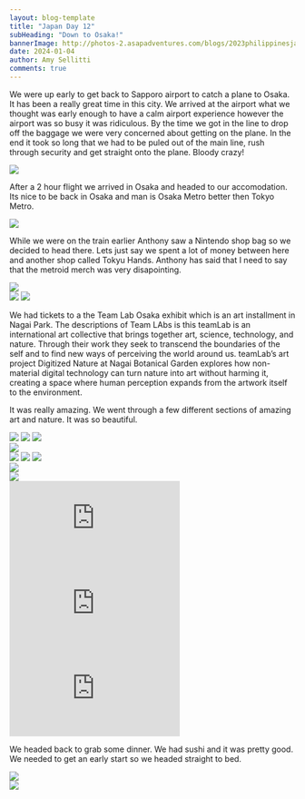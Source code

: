 ```yaml
---
layout: blog-template
title: "Japan Day 12"
subHeading: "Down to Osaka!"
bannerImage: http://photos-2.asapadventures.com/blogs/2023philippinesjapan/2024-01-04/PXL_20240104_103540124.jpg_compressed.JPEG
date: 2024-01-04
author: Amy Sellitti
comments: true
---
```


We were up early to get back to Sapporo airport to catch a plane to Osaka. It has been a really great time in this city. We arrived at the airport what we thought was early enough to have a calm airport experience however the airport was so busy it was ridiculous. By the time we got in the line to drop off the baggage we were very concerned about getting on the plane. In the end it took so long that we had to be puled out of the main line, rush through security and get straight onto the plane. Bloody crazy!

<div class="center-image"><img src="http://photos-2.asapadventures.com/blogs/2023philippinesjapan/2024-01-04/PXL_20240103_222614354.jpg_compressed.JPEG" /></div>

After a 2 hour flight we arrived in Osaka and headed to our accomodation. Its nice to be back in Osaka and man is Osaka Metro better then Tokyo Metro.

<div class="center-image"><img src="http://photos-2.asapadventures.com/blogs/2023philippinesjapan/2024-01-04/PXL_20240104_044412691.jpg_compressed.JPEG" /></div>

While we were on the train earlier Anthony saw a Nintendo shop bag so we decided to head there. Lets just say we spent a lot of money between here and another shop called Tokyu Hands. Anthony has said that I need to say that the metroid merch was very disapointing.

<div class="center-image"><img src="http://photos-2.asapadventures.com/blogs/2023philippinesjapan/2024-01-04/PXL_20240104_084139256.jpg_compressed.JPEG" /></div>
<div class="grid-2c">
  <img src="http://photos-2.asapadventures.com/blogs/2023philippinesjapan/2024-01-04/PXL_20240104_084231595.jpg_compressed.JPEG"/>
  <img src="http://photos-2.asapadventures.com/blogs/2023philippinesjapan/2024-01-04/PXL_20240104_090423987.MP.jpg_compressed.JPEG"/>
</div>

We had tickets to a the Team Lab Osaka exhibit which is an art installment in Nagai Park. The descriptions of Team LAbs is this teamLab is an international art collective that brings together art, science, technology, and nature. Through their work they seek to transcend the boundaries of the self and to find new ways of perceiving the world around us. teamLab’s art project Digitized Nature at Nagai Botanical Garden explores how non-material digital technology can turn nature into art without harming it, creating a space where human perception expands from the artwork itself to the environment.

It was really amazing. We went through a few different sections of amazing art and nature. It was so beautiful.

<div class="grid-2w-1l">
  <img src="http://photos-2.asapadventures.com/blogs/2023philippinesjapan/2024-01-04/PXL_20240104_102340000.jpg_compressed.JPEG"/>
  <img src="http://photos-2.asapadventures.com/blogs/2023philippinesjapan/2024-01-04/PXL_20240104_102546654.jpg_compressed.JPEG"/>
  <img src="http://photos-2.asapadventures.com/blogs/2023philippinesjapan/2024-01-04/PXL_20240104_102408908.jpg_compressed.JPEG"/>
</div>
<div class="center-image"><img src="http://photos-2.asapadventures.com/blogs/2023philippinesjapan/2024-01-04/PXL_20240104_103158671.MP_1.jpg_compressed.JPEG" /></div>
<div class="grid-3c">
  <img src="http://photos-2.asapadventures.com/blogs/2023philippinesjapan/2024-01-04/PXL_20240104_103540124.jpg_compressed.JPEG"/>
  <img src="http://photos-2.asapadventures.com/blogs/2023philippinesjapan/2024-01-04/PXL_20240104_104213229.NIGHT.jpg_compressed.JPEG"/>
  <img src="http://photos-2.asapadventures.com/blogs/2023philippinesjapan/2024-01-04/PXL_20240104_105143411.jpg_compressed.JPEG"/>
</div>
<div class="center-image"><img src="http://photos-2.asapadventures.com/blogs/2023philippinesjapan/2024-01-04/PXL_20240104_104519361.jpg_compressed.JPEG" /></div>
<div class="center-image"><img src="http://photos-2.asapadventures.com/blogs/2023philippinesjapan/2024-01-04/PXL_20240104_105949641.jpg_compressed.JPEG" /></div>
<div class="center-video"><iframe src="https://www.youtube.com/embed/rjCiRN49cG0" frameborder="0" allowfullscreen></iframe></div>
<div class="center-video"><iframe src="https://www.youtube.com/embed/4I_KJAMBmP0" frameborder="0" allowfullscreen></iframe></div>
<div class="center-video"><iframe src="https://www.youtube.com/embed/QuOfYj1f1Xw" frameborder="0" allowfullscreen></iframe></div>

We headed back to grab some dinner. We had sushi and it was pretty good. We needed to get an early start so we headed straight to bed.

<div class="center-image"><img src="http://photos-2.asapadventures.com/blogs/2023philippinesjapan/2024-01-04/PXL_20240104_114457924.jpg_compressed.JPEG" /></div>
<div class="center-image"><img src="http://photos-2.asapadventures.com/blogs/2023philippinesjapan/2024-01-04/PXL_20240104_123204828.jpg_compressed.JPEG" /></div>
